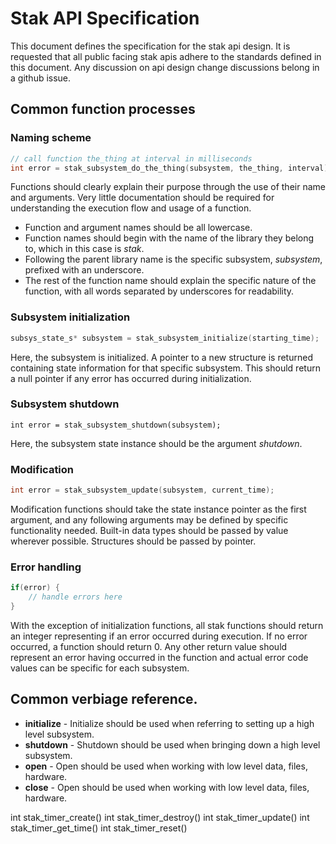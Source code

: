 # Stak API Specification
This document defines the specification for the stak api design. It is requested that all public facing stak apis adhere to the standards defined in this document. Any discussion on api design change discussions belong in a github issue.

## Common function processes
### Naming scheme
```cpp
// call function the_thing at interval in milliseconds
int error = stak_subsystem_do_the_thing(subsystem, the_thing, interval);
```
Functions should clearly explain their purpose through the use of their name and arguments. Very little documentation should be required for understanding the execution flow and usage of a function.

- Function and argument names should be all lowercase.
- Function names should begin with the name of the library they belong to, which in this case is _stak_.
- Following the parent library name is the specific subsystem, _subsystem_, prefixed with an underscore.
- The rest of the function name should explain the specific nature of the function, with all words separated by underscores for readability.


### Subsystem initialization
```cpp
subsys_state_s* subsystem = stak_subsystem_initialize(starting_time);
```
Here, the subsystem is initialized. A pointer to a new structure is returned containing state information for that specific subsystem. This should return a null pointer if any error has occurred during initialization.

### Subsystem shutdown
```
int error = stak_subsystem_shutdown(subsystem);
```
Here, the subsystem state instance should be the argument _shutdown_.


### Modification
```cpp
int error = stak_subsystem_update(subsystem, current_time);
```
Modification functions should take the state instance pointer as the first argument, and any following arguments may be defined by specific functionality needed. Built-in data types should be passed by value wherever possible. Structures should be passed by pointer.

### Error handling

```cpp
if(error) {
	// handle errors here
}
```
With the exception of initialization functions, all stak functions should return an integer representing if an error occurred during execution. If no error occurred, a function should return 0. Any other return value should represent an error having occurred in the function and actual error code values can be specific for each subsystem.


## Common verbiage reference.

- **initialize** - Initialize should be used when referring to setting up a high level subsystem.
- **shutdown** - Shutdown should be used when bringing down a high level subsystem.
- **open** - Open should be used when working with low level data, files, hardware.
- **close** - Open should be used when working with low level data, files, hardware.


int stak_timer_create()
int stak_timer_destroy()
int stak_timer_update()
int stak_timer_get_time()
int stak_timer_reset()
